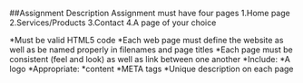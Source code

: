 ##Assignment Description
Assignment must have four pages
  1.Home page
  2.Services/Products
  3.Contact
  4.A page of your choice

*Must be valid HTML5 code
*Each web page must define the website as well as be named properly in filenames and page titles
*Each page must be consistent (feel and look) as well as link between one another
*Include:
  *A logo
  *Appropriate:
    *content
    *META tags
  *Unique description on each page

